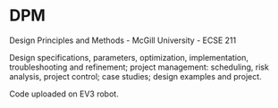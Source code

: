 # DPM
Design Principles and Methods - McGill University - ECSE 211

Design specifications, parameters, optimization, implementation, troubleshooting and refinement; project management: scheduling, risk analysis, project control; case studies; design examples and project.

Code uploaded on EV3 robot.
